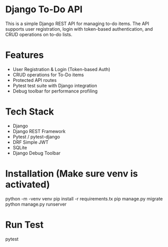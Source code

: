 # Django To-Do API
This is a simple Django REST API for managing to-do items. The API supports user registration, login with token-based authentication, and CRUD operations on to-do lists.

# Features
- User Registration & Login (Token-based Auth)
- CRUD operations for To-Do items
- Protected API routes
- Pytest test suite with Django integration
- Debug toolbar for performance profiling

# Tech Stack
- Django
- Django REST Framework
- Pytest / pytest-django
- DRF Simple JWT 
- SQLite 
- Django Debug Toolbar

# Installation (Make sure venv is activated)
python -m -venv venv
pip install -r requirements.tx
pip manage.py migrate
python manage.py runserver

# Run Test
pytest